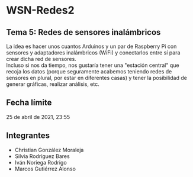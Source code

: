 # WSN-Redes2

## Tema 5: Redes de sensores inalámbricos
La idea es hacer unos cuantos Arduinos y un par de Raspberry Pi con sensores y adaptadores inalámbricos (WiFi) y conectarlos entre sí para crear dicha red de sensores.<br/>
Incluso si nos da tiempo, nos gustaría tener una "estación central" que recoja los datos (porque seguramente acabemos teniendo redes de sensores en plural, por estar en diferentes casas) y tener la posibilidad de generar gráficas, realizar análisis, etc.

## Fecha límite
25 de abril de 2021, 23:55

## Integrantes
* Christian González Moraleja
* Silvia Rodríguez Bares
* Iván Noriega Rodrigo
* Marcos Gutiérrez Alonso

